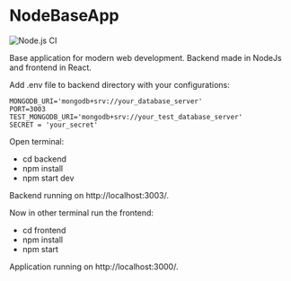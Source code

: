 # NodeBaseApp
![Node.js CI](https://github.com/tecruz/NodeBaseApp/workflows/Node.js%20CI/badge.svg)

Base application for modern web development. Backend made in NodeJs and frontend in React.

Add .env file to backend directory with your configurations:

```.env
MONGODB_URI='mongodb+srv://your_database_server'
PORT=3003
TEST_MONGODB_URI='mongodb+srv://your_test_database_server'
SECRET = 'your_secret'
```

Open terminal:
- cd backend
- npm install
- npm start dev

Backend running on http://localhost:3003/.

Now in other terminal run the frontend:
- cd frontend
- npm install
- npm start

Application running on http://localhost:3000/.


